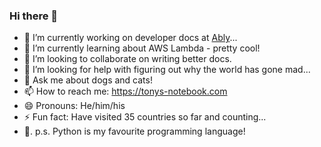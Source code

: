 ### Hi there 👋

- 🔭   I’m currently working on developer docs at [Ably](https://ably.io)...
- 🌱   I’m currently learning about AWS Lambda - pretty cool!
- 👯   I’m looking to collaborate on writing better docs.
- 🤔   I’m looking for help with figuring out why the world has gone mad...
- 💬   Ask me about dogs and cats!
- 📫   How to reach me: https://tonys-notebook.com
- 😄   Pronouns: He/him/his
- ⚡   Fun fact: Have visited 35 countries so far and counting...
- 🐍.  p.s. Python is my favourite programming language!
